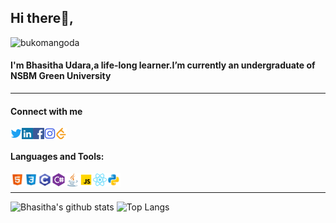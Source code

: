 ## Hi there👋, 
<p align="left"> <img src="https://komarev.com/ghpvc/?username=bukomangoda&label=Profile%20views&color=0e75b6&style=flat" alt="bukomangoda" /> </p>

#### I'm Bhasitha Udara,a life-long learner.I’m currently an undergraduate of NSBM Green University  

<hr>


#### Connect with me
<a href="" target="blank"><img align="left" src="icons/twitter.svg" alt="bukomangoda" width="18px" /></a>
<a href="https://www.linkedin.com/in/bhasitha-udara/" target="blank"><img align="left" src="icons/linkedin.svg" alt="bukomangoda" width="18px" /></a>
<a href="https://www.facebook.com/basitha.komangoda" target="blank"><img align="left" src="icons/facebook.svg" alt="bukomangoda" width="18px" /></a>
<a href="" target="blank"><img align="left" src="icons/instagram.svg" alt="bukomangoda" width="18px" /></a>
<a href="" target="blank"><img align="left" src="icons/leetcode.svg" alt="bukomangoda" width="18px" /></a>
<br />

#### Languages  and Tools: 
<a target="blank"><img align="left" src="icons/html.svg" alt="bukomangoda" width="22px" /></a>
<a target="blank"><img align="left" src="icons/css3.svg" alt="bukomangoda" width="22px" /></a>
<a target="blank"><img align="left" src="icons/c.svg" alt="bukomangoda" width="22px" /></a>
<a target="blank"><img align="left" src="icons/csharp.svg" alt="bukomangoda" width="22px" /></a>
<a target="blank"><img align="left" src="icons/java.svg" alt="bukomangoda" width="22px" /></a>
<a target="blank"><img align="left" src="icons/javascript.svg" alt="bukomangoda" width="22px" /></a>
<a target="blank"><img align="left" src="icons/react.svg" alt="bukomangoda" width="22px" /></a>
<a target="blank"><img align="left" src="icons/python.svg" alt="bukomangoda" width="22px" /></a>
<br>

<hr>

![Bhasitha's github stats](https://github-readme-stats.vercel.app/api?username=bukomangoda&layout=compact&langs_count=8&theme=dark)
![Top Langs](https://github-readme-stats.vercel.app/api/top-langs/?username=bukomangoda&layout=compact&langs_count=8&theme=dark)










